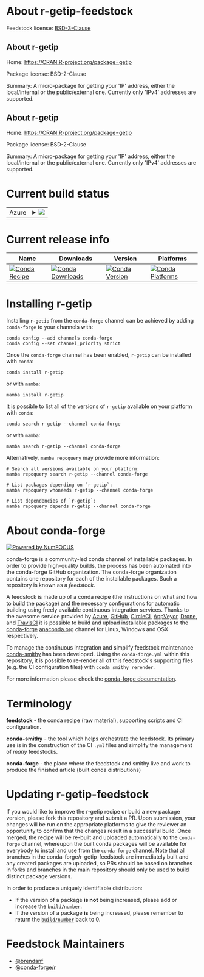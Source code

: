 About r-getip-feedstock
=======================

Feedstock license: [BSD-3-Clause](https://github.com/conda-forge/r-getip-feedstock/blob/main/LICENSE.txt)


About r-getip
-------------

Home: https://CRAN.R-project.org/package=getip

Package license: BSD-2-Clause

Summary: A micro-package for getting your 'IP' address, either the local/internal or the public/external one. Currently only 'IPv4' addresses are supported.

About r-getip
-------------

Home: https://CRAN.R-project.org/package=getip

Package license: BSD-2-Clause

Summary: A micro-package for getting your 'IP' address, either the local/internal or the public/external one. Currently only 'IPv4' addresses are supported.

Current build status
====================


<table>
    
  <tr>
    <td>Azure</td>
    <td>
      <details>
        <summary>
          <a href="https://dev.azure.com/conda-forge/feedstock-builds/_build/latest?definitionId=21404&branchName=main">
            <img src="https://dev.azure.com/conda-forge/feedstock-builds/_apis/build/status/r-getip-feedstock?branchName=main">
          </a>
        </summary>
        <table>
          <thead><tr><th>Variant</th><th>Status</th></tr></thead>
          <tbody><tr>
              <td>linux_64_r_base4.3</td>
              <td>
                <a href="https://dev.azure.com/conda-forge/feedstock-builds/_build/latest?definitionId=21404&branchName=main">
                  <img src="https://dev.azure.com/conda-forge/feedstock-builds/_apis/build/status/r-getip-feedstock?branchName=main&jobName=linux&configuration=linux%20linux_64_r_base4.3" alt="variant">
                </a>
              </td>
            </tr><tr>
              <td>linux_64_r_base4.4</td>
              <td>
                <a href="https://dev.azure.com/conda-forge/feedstock-builds/_build/latest?definitionId=21404&branchName=main">
                  <img src="https://dev.azure.com/conda-forge/feedstock-builds/_apis/build/status/r-getip-feedstock?branchName=main&jobName=linux&configuration=linux%20linux_64_r_base4.4" alt="variant">
                </a>
              </td>
            </tr><tr>
              <td>osx_64_r_base4.3</td>
              <td>
                <a href="https://dev.azure.com/conda-forge/feedstock-builds/_build/latest?definitionId=21404&branchName=main">
                  <img src="https://dev.azure.com/conda-forge/feedstock-builds/_apis/build/status/r-getip-feedstock?branchName=main&jobName=osx&configuration=osx%20osx_64_r_base4.3" alt="variant">
                </a>
              </td>
            </tr><tr>
              <td>osx_64_r_base4.4</td>
              <td>
                <a href="https://dev.azure.com/conda-forge/feedstock-builds/_build/latest?definitionId=21404&branchName=main">
                  <img src="https://dev.azure.com/conda-forge/feedstock-builds/_apis/build/status/r-getip-feedstock?branchName=main&jobName=osx&configuration=osx%20osx_64_r_base4.4" alt="variant">
                </a>
              </td>
            </tr><tr>
              <td>win_64_r_base4.3</td>
              <td>
                <a href="https://dev.azure.com/conda-forge/feedstock-builds/_build/latest?definitionId=21404&branchName=main">
                  <img src="https://dev.azure.com/conda-forge/feedstock-builds/_apis/build/status/r-getip-feedstock?branchName=main&jobName=win&configuration=win%20win_64_r_base4.3" alt="variant">
                </a>
              </td>
            </tr><tr>
              <td>win_64_r_base4.4</td>
              <td>
                <a href="https://dev.azure.com/conda-forge/feedstock-builds/_build/latest?definitionId=21404&branchName=main">
                  <img src="https://dev.azure.com/conda-forge/feedstock-builds/_apis/build/status/r-getip-feedstock?branchName=main&jobName=win&configuration=win%20win_64_r_base4.4" alt="variant">
                </a>
              </td>
            </tr>
          </tbody>
        </table>
      </details>
    </td>
  </tr>
</table>

Current release info
====================

| Name | Downloads | Version | Platforms |
| --- | --- | --- | --- |
| [![Conda Recipe](https://img.shields.io/badge/recipe-r--getip-green.svg)](https://anaconda.org/conda-forge/r-getip) | [![Conda Downloads](https://img.shields.io/conda/dn/conda-forge/r-getip.svg)](https://anaconda.org/conda-forge/r-getip) | [![Conda Version](https://img.shields.io/conda/vn/conda-forge/r-getip.svg)](https://anaconda.org/conda-forge/r-getip) | [![Conda Platforms](https://img.shields.io/conda/pn/conda-forge/r-getip.svg)](https://anaconda.org/conda-forge/r-getip) |

Installing r-getip
==================

Installing `r-getip` from the `conda-forge` channel can be achieved by adding `conda-forge` to your channels with:

```
conda config --add channels conda-forge
conda config --set channel_priority strict
```

Once the `conda-forge` channel has been enabled, `r-getip` can be installed with `conda`:

```
conda install r-getip
```

or with `mamba`:

```
mamba install r-getip
```

It is possible to list all of the versions of `r-getip` available on your platform with `conda`:

```
conda search r-getip --channel conda-forge
```

or with `mamba`:

```
mamba search r-getip --channel conda-forge
```

Alternatively, `mamba repoquery` may provide more information:

```
# Search all versions available on your platform:
mamba repoquery search r-getip --channel conda-forge

# List packages depending on `r-getip`:
mamba repoquery whoneeds r-getip --channel conda-forge

# List dependencies of `r-getip`:
mamba repoquery depends r-getip --channel conda-forge
```


About conda-forge
=================

[![Powered by
NumFOCUS](https://img.shields.io/badge/powered%20by-NumFOCUS-orange.svg?style=flat&colorA=E1523D&colorB=007D8A)](https://numfocus.org)

conda-forge is a community-led conda channel of installable packages.
In order to provide high-quality builds, the process has been automated into the
conda-forge GitHub organization. The conda-forge organization contains one repository
for each of the installable packages. Such a repository is known as a *feedstock*.

A feedstock is made up of a conda recipe (the instructions on what and how to build
the package) and the necessary configurations for automatic building using freely
available continuous integration services. Thanks to the awesome service provided by
[Azure](https://azure.microsoft.com/en-us/services/devops/), [GitHub](https://github.com/),
[CircleCI](https://circleci.com/), [AppVeyor](https://www.appveyor.com/),
[Drone](https://cloud.drone.io/welcome), and [TravisCI](https://travis-ci.com/)
it is possible to build and upload installable packages to the
[conda-forge](https://anaconda.org/conda-forge) [anaconda.org](https://anaconda.org/)
channel for Linux, Windows and OSX respectively.

To manage the continuous integration and simplify feedstock maintenance
[conda-smithy](https://github.com/conda-forge/conda-smithy) has been developed.
Using the ``conda-forge.yml`` within this repository, it is possible to re-render all of
this feedstock's supporting files (e.g. the CI configuration files) with ``conda smithy rerender``.

For more information please check the [conda-forge documentation](https://conda-forge.org/docs/).

Terminology
===========

**feedstock** - the conda recipe (raw material), supporting scripts and CI configuration.

**conda-smithy** - the tool which helps orchestrate the feedstock.
                   Its primary use is in the construction of the CI ``.yml`` files
                   and simplify the management of *many* feedstocks.

**conda-forge** - the place where the feedstock and smithy live and work to
                  produce the finished article (built conda distributions)


Updating r-getip-feedstock
==========================

If you would like to improve the r-getip recipe or build a new
package version, please fork this repository and submit a PR. Upon submission,
your changes will be run on the appropriate platforms to give the reviewer an
opportunity to confirm that the changes result in a successful build. Once
merged, the recipe will be re-built and uploaded automatically to the
`conda-forge` channel, whereupon the built conda packages will be available for
everybody to install and use from the `conda-forge` channel.
Note that all branches in the conda-forge/r-getip-feedstock are
immediately built and any created packages are uploaded, so PRs should be based
on branches in forks and branches in the main repository should only be used to
build distinct package versions.

In order to produce a uniquely identifiable distribution:
 * If the version of a package **is not** being increased, please add or increase
   the [``build/number``](https://docs.conda.io/projects/conda-build/en/latest/resources/define-metadata.html#build-number-and-string).
 * If the version of a package **is** being increased, please remember to return
   the [``build/number``](https://docs.conda.io/projects/conda-build/en/latest/resources/define-metadata.html#build-number-and-string)
   back to 0.

Feedstock Maintainers
=====================

* [@brendanf](https://github.com/brendanf/)
* [@conda-forge/r](https://github.com/conda-forge/r/)

